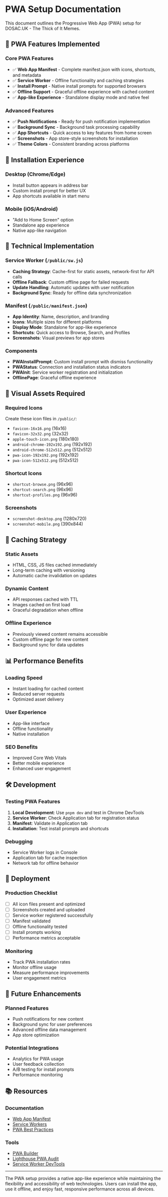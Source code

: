 # PWA Setup Documentation

This document outlines the Progressive Web App (PWA) setup for DOSAC.UK - The Thick of It Memes.

## 🚀 PWA Features Implemented

### Core PWA Features

- ✅ **Web App Manifest** - Complete manifest.json with icons, shortcuts, and metadata
- ✅ **Service Worker** - Offline functionality and caching strategies
- ✅ **Install Prompt** - Native install prompts for supported browsers
- ✅ **Offline Support** - Graceful offline experience with cached content
- ✅ **App-like Experience** - Standalone display mode and native feel

### Advanced Features

- ✅ **Push Notifications** - Ready for push notification implementation
- ✅ **Background Sync** - Background task processing capability
- ✅ **App Shortcuts** - Quick access to key features from home screen
- ✅ **Screenshots** - App store-style screenshots for installation
- ✅ **Theme Colors** - Consistent branding across platforms

## 📱 Installation Experience

### Desktop (Chrome/Edge)

- Install button appears in address bar
- Custom install prompt for better UX
- App shortcuts available in start menu

### Mobile (iOS/Android)

- "Add to Home Screen" option
- Standalone app experience
- Native app-like navigation

## 🔧 Technical Implementation

### Service Worker (`/public/sw.js`)

- **Caching Strategy**: Cache-first for static assets, network-first for API calls
- **Offline Fallback**: Custom offline page for failed requests
- **Update Handling**: Automatic updates with user notification
- **Background Sync**: Ready for offline data synchronization

### Manifest (`/public/manifest.json`)

- **App Identity**: Name, description, and branding
- **Icons**: Multiple sizes for different platforms
- **Display Mode**: Standalone for app-like experience
- **Shortcuts**: Quick access to Browse, Search, and Profiles
- **Screenshots**: Visual previews for app stores

### Components

- **PWAInstallPrompt**: Custom install prompt with dismiss functionality
- **PWAStatus**: Connection and installation status indicators
- **PWAInit**: Service worker registration and initialization
- **OfflinePage**: Graceful offline experience

## 🎨 Visual Assets Required

### Required Icons

Create these icon files in `/public/`:

- `favicon-16x16.png` (16x16)
- `favicon-32x32.png` (32x32)
- `apple-touch-icon.png` (180x180)
- `android-chrome-192x192.png` (192x192)
- `android-chrome-512x512.png` (512x512)
- `pwa-icon-192x192.png` (192x192)
- `pwa-icon-512x512.png` (512x512)

### Shortcut Icons

- `shortcut-browse.png` (96x96)
- `shortcut-search.png` (96x96)
- `shortcut-profiles.png` (96x96)

### Screenshots

- `screenshot-desktop.png` (1280x720)
- `screenshot-mobile.png` (390x844)

## 🔄 Caching Strategy

### Static Assets

- HTML, CSS, JS files cached immediately
- Long-term caching with versioning
- Automatic cache invalidation on updates

### Dynamic Content

- API responses cached with TTL
- Images cached on first load
- Graceful degradation when offline

### Offline Experience

- Previously viewed content remains accessible
- Custom offline page for new content
- Background sync for data updates

## 📊 Performance Benefits

### Loading Speed

- Instant loading for cached content
- Reduced server requests
- Optimized asset delivery

### User Experience

- App-like interface
- Offline functionality
- Native installation

### SEO Benefits

- Improved Core Web Vitals
- Better mobile experience
- Enhanced user engagement

## 🛠️ Development

### Testing PWA Features

1. **Local Development**: Use `pnpm dev` and test in Chrome DevTools
2. **Service Worker**: Check Application tab for registration status
3. **Manifest**: Validate in Application tab
4. **Installation**: Test install prompts and shortcuts

### Debugging

- Service Worker logs in Console
- Application tab for cache inspection
- Network tab for offline behavior

## 🚀 Deployment

### Production Checklist

- [ ] All icon files present and optimized
- [ ] Screenshots created and uploaded
- [ ] Service worker registered successfully
- [ ] Manifest validated
- [ ] Offline functionality tested
- [ ] Install prompts working
- [ ] Performance metrics acceptable

### Monitoring

- Track PWA installation rates
- Monitor offline usage
- Measure performance improvements
- User engagement metrics

## 🔮 Future Enhancements

### Planned Features

- Push notifications for new content
- Background sync for user preferences
- Advanced offline data management
- App store optimization

### Potential Integrations

- Analytics for PWA usage
- User feedback collection
- A/B testing for install prompts
- Performance monitoring

## 📚 Resources

### Documentation

- [Web App Manifest](https://developer.mozilla.org/en-US/docs/Web/Manifest)
- [Service Workers](https://developer.mozilla.org/en-US/docs/Web/API/Service_Worker_API)
- [PWA Best Practices](https://web.dev/pwa-checklist/)

### Tools

- [PWA Builder](https://www.pwabuilder.com/)
- [Lighthouse PWA Audit](https://developers.google.com/web/tools/lighthouse)
- [Service Worker DevTools](https://developers.google.com/web/tools/chrome-devtools/progressive-web-apps)

---

The PWA setup provides a native app-like experience while maintaining the flexibility and accessibility of web technologies. Users can install the app, use it offline, and enjoy fast, responsive performance across all devices.
